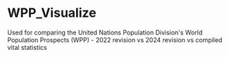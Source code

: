 # WPP_Visualize
Used for comparing the United Nations Population Division's World Population Prospects (WPP) - 2022 revision vs 2024 revision vs compiled vital statistics